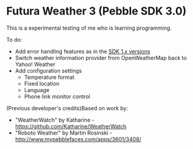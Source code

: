 Futura Weather 3 (Pebble SDK 3.0)
=================================

This is a experimental testing of me who is learning programming.

To do:
 - Add error handling features as in the [SDK 1.x versions](https://github.com/Niknam/futura-weather)
 - Switch weather information provider from OpenWeatherMap back to Yahoo! Weather
 - Add configuration settings
	- Temperature format
	- Fixed location
	- Language
	- Phone link monitor control

(Previous developer's credits)Based on work by:
 - "WeatherWatch" by Katharine - https://github.com/Katharine/WeatherWatch
 - "Roboto Weather" by Martin Rosinski - http://www.mypebblefaces.com/apps/3601/3408/
